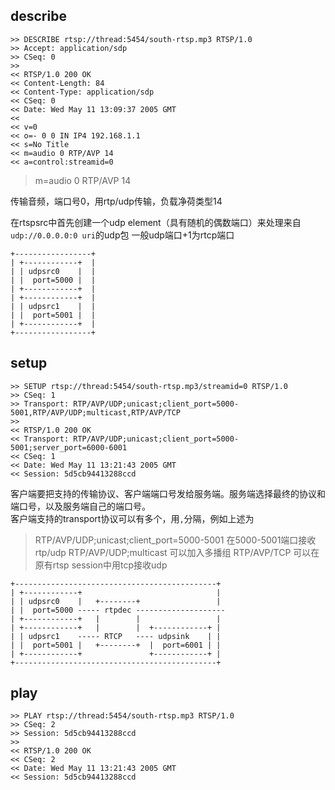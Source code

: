 ## describe

    >> DESCRIBE rtsp://thread:5454/south-rtsp.mp3 RTSP/1.0
    >> Accept: application/sdp
    >> CSeq: 0
    >>
    << RTSP/1.0 200 OK
    << Content-Length: 84
    << Content-Type: application/sdp
    << CSeq: 0
    << Date: Wed May 11 13:09:37 2005 GMT
    <<
    << v=0
    << o=- 0 0 IN IP4 192.168.1.1
    << s=No Title
    << m=audio 0 RTP/AVP 14
    << a=control:streamid=0

> m=audio 0 RTP/AVP 14  

 传输音频，端口号0，用rtp/udp传输，负载净荷类型14

在rtspsrc中首先创建一个udp element（具有随机的偶数端口）来处理来自`udp://0.0.0.0:0 uri`的udp包
一般udp端口+1为rtcp端口

    +-----------------+
    | +------------+  |
    | | udpsrc0    |  |
    | |  port=5000 |  |
    | +------------+  |
    | +------------+  |
    | | udpsrc1    |  |
    | |  port=5001 |  |
    | +------------+  |
    +-----------------+

## setup
    >> SETUP rtsp://thread:5454/south-rtsp.mp3/streamid=0 RTSP/1.0
    >> CSeq: 1
    >> Transport: RTP/AVP/UDP;unicast;client_port=5000-5001,RTP/AVP/UDP;multicast,RTP/AVP/TCP
    >>
    << RTSP/1.0 200 OK
    << Transport: RTP/AVP/UDP;unicast;client_port=5000-5001;server_port=6000-6001
    << CSeq: 1
    << Date: Wed May 11 13:21:43 2005 GMT
    << Session: 5d5cb94413288ccd

客户端要把支持的传输协议、客户端端口号发给服务端。服务端选择最终的协议和端口号，以及服务端自己的端口号。  
客户端支持的transport协议可以有多个，用`,`分隔，例如上述为
>RTP/AVP/UDP;unicast;client_port=5000-5001
在5000-5001端口接收rtp/udp
>RTP/AVP/UDP;multicast
可以加入多播组
>RTP/AVP/TCP
可以在原有rtsp session中用tcp接收udp


    +---------------------------------------------+
    | +------------+                              |
    | | udpsrc0    |   +--------+                 |
    | |  port=5000 ----- rtpdec --------------------
    | +------------+   |        |                 |
    | +------------+   |        |  +------------+ |
    | | udpsrc1    ----- RTCP   ---- udpsink    | |
    | |  port=5001 |   +--------+  |  port=6001 | |
    | +------------+               +------------+ |
    +---------------------------------------------+

## play
    >> PLAY rtsp://thread:5454/south-rtsp.mp3 RTSP/1.0
    >> CSeq: 2
    >> Session: 5d5cb94413288ccd
    >>
    << RTSP/1.0 200 OK
    << CSeq: 2
    << Date: Wed May 11 13:21:43 2005 GMT
    << Session: 5d5cb94413288ccd

